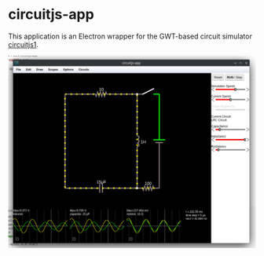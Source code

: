 # circuitjs-app

This application is an Electron wrapper for the GWT-based circuit simulator [circuitjs1](https://github.com/sharpie7/circuitjs1).

![](./assets/2024-10-12_17-41.png)